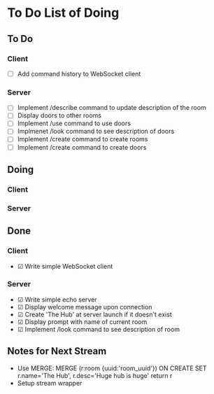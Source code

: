# To Do List of Doing

## To Do

### Client

- ☐ Add command history to WebSocket client

### Server

- ☐ Implement /describe command to update description of the room
- ☐ Display doors to other rooms
- ☐ Implement /use command to use doors
- ☐ Implmenet /look command to see description of doors
- ☐ Implement /create command to create rooms
- ☐ Implement /create command to create doors

## Doing

### Client

### Server

## Done

### Client

- ☑︎ Write simple WebSocket client

### Server

- ☑︎ Write simple echo server
- ☑︎ Display welcome message upon connection
- ☑︎ Create 'The Hub' at server launch if it doesn't exist
- ☑︎ Display prompt with name of current room
- ☑︎ Implement /look command to see description of room


## Notes for Next Stream

- Use MERGE: MERGE (r:room {uuid:'room_uuid'}) ON CREATE SET r.name='The Hub', r.desc='Huge hub is huge' return r
- Setup stream wrapper

